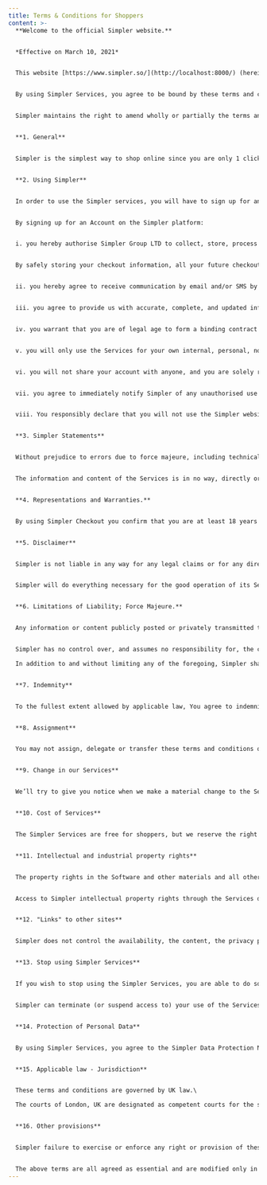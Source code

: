 ```yaml
---
title: Terms & Conditions for Shoppers
content: >-
  **Welcome to the official Simpler website.**


  *Effective on March 10, 2021*


  This website [https://www.simpler.so/](http://localhost:8000/) (hereinafter referred to as the "Website") is owned by the company under the name “SIMPLER GROUP LTD”, based in London, at Kemp House, 160 City Road, EC1V 2NX (hereinafter referred to as “Simpler”, “we” or “us”) and you, the user of Simpler Services (website, 1-click Checkout service and applications) (“you” or “your”).


  By using Simpler Services, you agree to be bound by these terms and conditions as well as the [terms and conditions](https://www.adyen.com/policies-and-disclaimer/privacy-policy) of our payment service provider, which are applicable to Simpler Service. Therefore, you shall carefully read both the terms and conditions of Simpler and the provider before making use of Simpler services and if you disagree, you shall refrain from using the Services.


  Simpler maintains the right to amend wholly or partially the terms and conditions at any time and without notice. In this respect, Simpler will upload on the Website the terms and conditions that are applicable at the given time in order to duly inform you. For this reason,we will notify you by placing a notice on [https://www.simpler.so/](http://localhost:8000/) website, sending you an email, and/or by some other means. By continuing to use Simpler services, following any amendments, you are considered to have agreed unconditionally to the amended terms.


  **1. General**


  Simpler is the simplest way to shop online since you are only 1 click away from checkout. Through a Simpler account you can manage all your orders in your dashboard, track shipments, reorder, or handle refunds with 1 click. While Simpler is essential for online shoppers, it is also a game changer for businesses who wish to increase their sales, by offering their customers the ultimate online shopping experience.


  **2. Using Simpler**


  In order to use the Simpler services, you will have to sign up for an Account on the Simpler platform.


  By signing up for an Account on the Simpler platform:


  i. you hereby authorise Simpler Group LTD to collect, store, process and/or disclose certain identifying information, such as your name, postal address, email address, your mobile phone number etc, in obedience with our Data Protection Notice As for the Payment Credentials, such as payment card number, CVC code and expiration date, and for the avoidance of doubt, Simpler will not collect or retain any of your payment information which is includes but is not limited to your credit or debit card number, bank account details.


  By safely storing your checkout information, all your future checkouts from any Merchant partnered with Simpler will be easier and faster.


  ii. you hereby agree to receive communication by email and/or SMS by Simpler and/or other third party related to the services offered by Simpler. If you wish to stop receiving such communication, you may unsubscribe by sending us an email at [support@simpler.so](mailto:support@simpler.so) or by following the opt-out instructions set out in such communication.


  iii. you agree to provide us with accurate, complete, and updated information about yourself. You may not provide information that you don’t have the right to use, or another person’s name with the intent to impersonate that person. You may not transfer your account to anyone else without our prior written permission.


  iv. you warrant that you are of legal age to form a binding contract (or if not, you’ve received your parent’s or guardian’s permission to use the Services and gotten your parent or guardian to agree to these terms and conditions on your behalf).


  v. you will only use the Services for your own internal, personal, non-commercial use, and not on behalf of or for the benefit of any third party, and only in a manner that complies with all laws that apply to you. If your use of the Services is prohibited by applicable laws, then you aren’t authorized to use the Services. We can’t and won’t be responsible for your using the Services in a way that breaks the law.


  vi. you will not share your account with anyone, and you are solely responsible for protecting the security of your account details, as well as for any activity associated with your account.


  vii. you agree to immediately notify Simpler of any unauthorised use of your Account, password, or any other breach of security, and ensure that you have properly logged out from your Account at the end of each session where you do not wish to further use the Simpler services as described in Clause 2i. Simpler will not be liable for any loss or damage arising from failure to comply with this provision. You will be held liable for any losses incurred by Simpler and/or its Third Party Merchants caused by or arising from your failure to comply with this provision.


  viii. You responsibly declare that you will not use the Simpler website Services to post, publish, or transmit or distribute other forms of content that may be illegal, threatening, annoying, obscene, or expressing empathy, racial, or other discrimination, infringe any patent, trademark, copyright or other third party proprietary rights, contain software viruses or any other code, files or programs designed to damage, corrupt or prevent any computer software or hardware, intentionally or unintentionally and in general to violate the applicable UK and EU legislation. For any damage caused to Simpler, by the above misuse or improper use of the relevant services by you, you are solely responsible.


  **3. Simpler Statements**


  Without prejudice to errors due to force majeure, including technical problems in the system, Simpler states that it makes every possible effort to ensure the validity and accuracy of the information contained on its Services, so that you can obtain a complete picture of the Services offered by Simpler.


  The information and content of the Services is in no way, directly or indirectly, an encouragement, advice, or prompt to perform any action, but you are invited to evaluate it individually and to act in your judgment and discretion, excluding any liability of Simpler.


  **4. Representations and Warranties.**


  By using Simpler Checkout you confirm that you are at least 18 years of age and that you will not use Simpler Checkout for any fraudulent, unlawful, or abusive purpose.


  **5. Disclaimer**


  Simpler is not liable in any way for any legal claims or for any direct or indirect damage or expense that may result from operating or not, accessing, using, or navigating in its website or services or from downloading material, text, and other data contained therein, including indicative damage caused by viruses, bugs, human agents, hardware, software, program malfunction or any other error, omission or delay in transmission from PC or network connection.


  Simpler will do everything necessary for the good operation of its Services, but without guaranteeing that its operation will be continuous, without errors or other technical problems. Simpler shall not be responsible for any service interruptions, including, but not limited to, system failures or other interruptions that may affect the receipt, processing, acceptance, completion, or settlement of payment transactions, unless such service interruption has been caused by Simpler.


  **6. Limitations of Liability; Force Majeure.**


  Any information or content publicly posted or privately transmitted through the Services is the sole responsibility of the person from whom such content originated, and you access all such information and content at your own risk, and we aren’t liable for any errors or omissions in that information or content or for any damages or loss you might suffer in connection with it. We cannot control and have no duty to take any action regarding how you may interpret and use the Content or what actions you may take as a result of having been exposed to the Content, and you hereby release us from all liability for you having acquired or not acquired Content through the Simpler Services.


  Simpler has no control over, and assumes no responsibility for, the content, accuracy, privacy policies, or practices of or opinions expressed in any third party websites or by any third party that you interact with through the Simpler Services. In addition, Simpler has no control over, and assumes no responsibility for, the content, accuracy, privacy policies, or practices of or opinions expressed in any third party websites or by any third party that you interact with through the Simpler Services. Your interactions with Third Party organizations found on or through the Services, including payment and delivery of goods or services, and any other terms, conditions, warranties or representations associated with such dealings, are solely between you and such organizations and/or individuals. You should make whatever investigation you feel necessary or appropriate before proceeding with any online or offline transaction with any of these third parties. You agree that Simpler shall not be responsible or liable for any loss or damage of any sort incurred as the result of any such dealings.\

  In addition to and without limiting any of the foregoing, Simpler shall not have any liability for any failure or delay resulting from any condition beyond the reasonable control of itself, including but not limited to governmental action or acts of terrorism, earthquake, fire, flood, pandemic, strikes or other industrial action, power failures and Internet outages.


  **7. Indemnity**


  To the fullest extent allowed by applicable law, You agree to indemnify and hold Simpler, its subsidiary, officers, agents, employees, and partners harmless from and against any and all claims, liabilities, damages (actual and consequential), losses and expenses (including attorneys’ fees) arising from or in any way related to any third party claims relating to (a) your use of the Services (including any actions taken by a third party using your account), and (b) your violation of these terms and conditions. In the event of such a claim, suit, or action (“Claim”), we will attempt to provide notice of the Claim to the contact information we have for your account (provided that failure to deliver such notice shall not eliminate or reduce your indemnification obligations hereunder).


  **8. Assignment**


  You may not assign, delegate or transfer these terms and conditions or your rights or obligations hereunder, or your Services account, in any way (by operation of law or otherwise) without Simpler prior written consent. We may transfer, assign, or delegate these terms and conditions and our rights and obligations without consent.


  **9. Change in our Services**


  We’ll try to give you notice when we make a material change to the Services that would adversely affect you Similarly, we reserve the right to remove any Content from the Services at any time, for any reason (including, but not limited to, if someone alleges you contributed that Content in violation of these terms and conditions), in our sole discretion, and without notice.


  **10. Cost of Services**


  The Simpler Services are free for shoppers, but we reserve the right to charge for certain or all Services in the future. We will notify you before any Services you are then using begin carrying a fee, and you will have the option to opt out, if you no longer wish to continue using our Services.


  **11. Intellectual and industrial property rights**


  The property rights in the Software and other materials and all other intellectual property rights related to the Simpler Services are owned by Simpler and its licensors and are protected by the relevant legal provisions of European and UK intellectual property law. The names given to the services of Simpler, the logos and distinctive features included in it, constitute either registered trademarks or special distinctive features of the Services offered through it and are protected by the relevant EU and UK legal provisions on trademarks, industrial and intellectual property, and unfair competition.


  Access to Simpler intellectual property rights through the Services does not imply in any case the transfer or assignment of their license or right to use. Any copying, reproduction, distribution, transfer, downloading or other use of the content of the Services resulting in, inter alia, misleading you, is expressly prohibited, unless explicitly given prior written permission of Simpler.


  **12. "Links" to other sites**


  Simpler does not control the availability, the content, the privacy policy, the quality, and completeness of the services of other websites and web pages to which it refers through "links", hyperlinks or advertising banners. Therefore, for any problem that occurs during their use, you must go directly to the respective websites and webpages, which are responsible for providing their services. The provision of links on the Services is for the convenience of you and Simpler in no case approves, accepts and is not responsible for the content of each link.


  **13. Stop using Simpler Services**


  If you wish to stop using the Simpler Services, you are able to do so by contacting us at [support@simpler.so](mailto:support@simpler.so). Our Data Protection Notice indicates how Simpler treats your information after you have stopped using our Services.


  Simpler can terminate (or suspend access to) your use of the Services or your account, including but not limited to your violation of these terms and conditions.


  **14. Protection of Personal Data**


  By using Simpler Services, you agree to the Simpler Data Protection Notice, which is incorporated into and forms part of these terms and conditions.


  **15. Applicable law - Jurisdiction**


  These terms and conditions are governed by UK law.\

  The courts of London, UK are designated as competent courts for the settlement of any dispute that arises in the context of the application of these terms.


  **16. Other provisions**


  Simpler failure to exercise or enforce any right or provision of these terms and conditions will not be considered a waiver of that right or provision. If any provision of these terms and conditions shall be adjudged by any court of competent jurisdiction to be unenforceable or invalid, that provision shall be limited or eliminated to the minimum extent necessary so that these terms and conditions shall otherwise remain in full force and effect and remain enforceable between the parties.


  The above terms are all agreed as essential and are modified only in writing.
---
```

